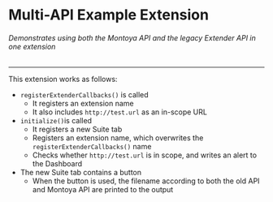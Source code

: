Multi-API Example Extension
============================

###### Demonstrates using both the Montoya API and the legacy Extender API in one extension

---

This extension works as follows:
- `registerExtenderCallbacks()` is called
  - It registers an extension name
  - It also includes `http://test.url` as an in-scope URL
- `initialize()`is called
  - It registers a new Suite tab
  - Registers an extension name, which overwrites the `registerExtenderCallbacks()` name
  - Checks whether `http://test.url` is in scope, and writes an alert to the Dashboard
- The new Suite tab contains a button
  - When the button is used, the filename according to both the old API and Montoya API are printed to the output